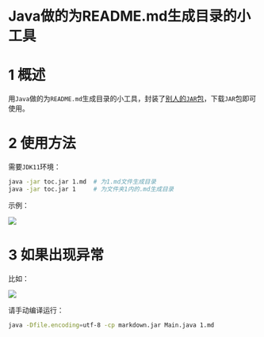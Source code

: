 # Java做的为README.md生成目录的小工具

# 1 概述

用`Java`做的为`README.md`生成目录的小工具，封装了[别人的`JAR`包](https://github.com/houbb/markdown-toc)，下载`JAR`包即可使用。

# 2 使用方法

需要`JDK11`环境：

```bash
java -jar toc.jar 1.md  # 为1.md文件生成目录
java -jar toc.jar 1     # 为文件夹1内的.md生成目录
```

示例：

![](https://img-blog.csdnimg.cn/20200926135133550.png)

# 3 如果出现异常

比如：

![](https://img-blog.csdnimg.cn/20200927185029637.png)

请手动编译运行：

```bash
java -Dfile.encoding=utf-8 -cp markdown.jar Main.java 1.md
```


